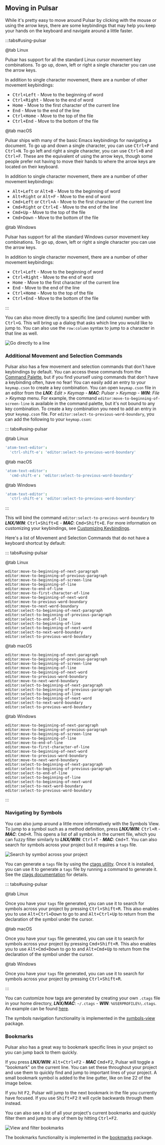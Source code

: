 ## Moving in Pulsar

While it's pretty easy to move around Pulsar by clicking with the mouse or using
the arrow keys, there are some keybindings that may help you keep your hands on
the keyboard and navigate around a little faster.

:::tabs#using-pulsar

@tab Linux

Pulsar has support for all the standard Linux cursor movement key combinations.
To go up, down, left or right a single character you can use the arrow keys.

In addition to single character movement, there are a number of other movement
keybindings:

- <kbd>Ctrl+Left</kbd> - Move to the beginning of word
- <kbd>Ctrl+Right</kbd> - Move to the end of word
- <kbd>Home</kbd> - Move to the first character of the current line
- <kbd>End</kbd> - Move to the end of the line
- <kbd>Ctrl+Home</kbd> - Move to the top of the file
- <kbd>Ctrl+End</kbd> - Move to the bottom of the file

@tab macOS

Pulsar ships with many of the basic Emacs keybindings for navigating a document.
To go up and down a single character, you can use <kbd>Ctrl+P</kbd> and
<kbd>Ctrl+N</kbd>. To go left and right a single character, you can use
<kbd>Ctrl+B</kbd> and <kbd>Ctrl+F</kbd>. These are the equivalent of using the
arrow keys, though some people prefer not having to move their hands to where
the arrow keys are located on their keyboard.

In addition to single character movement, there are a number of other movement
keybindings:

- <kbd>Alt+Left</kbd> or <kbd>Alt+B</kbd> - Move to the beginning of word
- <kbd>Alt+Right</kbd> or <kbd>Alt+F</kbd> - Move to the end of word
- <kbd>Cmd+Left</kbd> or <kbd>Ctrl+A</kbd> - Move to the first character of the current line
- <kbd>Cmd+Right</kbd> or <kbd>Ctrl+E</kbd> - Move to the end of the line
- <kbd>Cmd+Up</kbd> - Move to the top of the file
- <kbd>Cmd+Down</kbd> - Move to the bottom of the file

@tab Windows

Pulsar has support for all the standard Windows cursor movement key combinations.
To go up, down, left or right a single character you can use the arrow keys.

In addition to single character movement, there are a number of other movement
keybindings:

- <kbd>Ctrl+Left</kbd> - Move to the beginning of word
- <kbd>Ctrl+Right</kbd> - Move to the end of word
- <kbd>Home</kbd> - Move to the first character of the current line
- <kbd>End</kbd> - Move to the end of the line
- <kbd>Ctrl+Home</kbd> - Move to the top of the file
- <kbd>Ctrl+End</kbd> - Move to the bottom of the file

:::

You can also move directly to a specific line (and column) number with
<kbd>Ctrl+G</kbd>. This will bring up a dialog that asks which line you would
like to jump to. You can also use the `row:column` syntax to jump to a character
in that line as well.

![Go directly to a line](@images/atom/goto.png "Go directly to a line")

### Additional Movement and Selection Commands

Pulsar also has a few movement and selection commands that don't have
keybindings by default. You can access these commands from the [Command Palette](../../getting-started#command-palette),
but if you find yourself using commands that don't have a keybinding often, have
no fear! You can easily add an entry to your `keymap.cson` to create a key
combination. You can open `keymap.cson` file in an editor from the
**_LNX_**: _Edit > Keymap_ -
**_MAC_**: _Pulsar > Keymap_ -
**_WIN_**: _File > Keymap_ menu.
For example, the command `editor:move-to-beginning-of-screen-line` is available
in the command palette, but it's not bound to any key combination. To create a
key combination you need to add an entry in your `keymap.cson` file. For
`editor:select-to-previous-word-boundary`, you can add the following to your
`keymap.cson`:

::: tabs#using-pulsar <!--TODO: Check if these are rebranded in core-->

@tab Linux

```coffee
'atom-text-editor':
  'ctrl-shift-e': 'editor:select-to-previous-word-boundary'
```

@tab macOS

```coffee
'atom-text-editor':
  'cmd-shift-e': 'editor:select-to-previous-word-boundary'
```

@tab Windows

```coffee
'atom-text-editor':
  'ctrl-shift-e': 'editor:select-to-previous-word-boundary'
```

:::

This will bind the command `editor:select-to-previous-word-boundary` to
**_LNX/WIN_**: <kbd>Ctrl+Shift+E</kbd> -
**_MAC_**: <kbd>Cmd+Shift+E</kbd>. For more information on
customizing your keybindings, see [Customizing Keybindings](#customizing-keybindings).

Here's a list of Movement and Selection Commands that do not have a keyboard
shortcut by default:

::: tabs#using-pulsar

@tab Linux

```
editor:move-to-beginning-of-next-paragraph
editor:move-to-beginning-of-previous-paragraph
editor:move-to-beginning-of-screen-line
editor:move-to-beginning-of-line
editor:move-to-end-of-line
editor:move-to-first-character-of-line
editor:move-to-beginning-of-next-word
editor:move-to-previous-word-boundary
editor:move-to-next-word-boundary
editor:select-to-beginning-of-next-paragraph
editor:select-to-beginning-of-previous-paragraph
editor:select-to-end-of-line
editor:select-to-beginning-of-line
editor:select-to-beginning-of-next-word
editor:select-to-next-word-boundary
editor:select-to-previous-word-boundary
```

@tab macOS

```
editor:move-to-beginning-of-next-paragraph
editor:move-to-beginning-of-previous-paragraph
editor:move-to-beginning-of-screen-line
editor:move-to-beginning-of-line
editor:move-to-beginning-of-next-word
editor:move-to-previous-word-boundary
editor:move-to-next-word-boundary
editor:select-to-beginning-of-next-paragraph
editor:select-to-beginning-of-previous-paragraph
editor:select-to-beginning-of-line
editor:select-to-beginning-of-next-word
editor:select-to-next-word-boundary
editor:select-to-previous-word-boundary
```

@tab Windows

```
editor:move-to-beginning-of-next-paragraph
editor:move-to-beginning-of-previous-paragraph
editor:move-to-beginning-of-screen-line
editor:move-to-beginning-of-line
editor:move-to-end-of-line
editor:move-to-first-character-of-line
editor:move-to-beginning-of-next-word
editor:move-to-previous-word-boundary
editor:move-to-next-word-boundary
editor:select-to-beginning-of-next-paragraph
editor:select-to-beginning-of-previous-paragraph
editor:select-to-end-of-line
editor:select-to-beginning-of-line
editor:select-to-beginning-of-next-word
editor:select-to-next-word-boundary
editor:select-to-previous-word-boundary
```

:::

### Navigating by Symbols

You can also jump around a little more informatively with the Symbols View. To
jump to a symbol such as a method definition, press
**_LNX/WIN_**: <kbd>Ctrl+R</kbd> -
**_MAC_**: <kbd>Cmd+R</kbd>. This opens a list of all symbols in the current file, which
you can fuzzy filter similarly to
**_LNX/WIN_**: <kbd>Ctrl+T</kbd> -
**_MAC_**: <kbd>Cmd+T</kbd>.
You can also search for symbols across your project but it requires a `tags`
file.

![Search by symbol across your project](@images/atom/symbol.png)

You can generate a `tags` file by using the [ctags utility](https://ctags.io/).
Once it is installed, you can use it to generate a `tags` file by running a
command to generate it. See the [ctags documentation](https://docs.ctags.io/en/latest/)
for details.

::: tabs#using-pulsar

@tab Linux

Once you have your `tags` file generated, you can use it to search for symbols
across your project by pressing <kbd>Ctrl+Shift+R</kbd>. This also enables you
to use <kbd>Alt+Ctrl+Down</kbd> to go to and <kbd>Alt+Ctrl+Up</kbd> to return
from the declaration of the symbol under the cursor.

@tab macOS

Once you have your `tags` file generated, you can use it to search for symbols
across your project by pressing <kbd>Cmd+Shift+R</kbd>. This also enables you
to use <kbd>Alt+Cmd+Down</kbd> to go to and <kbd>Alt+Cmd+Up</kbd> to return from
the declaration of the symbol under the cursor.

@tab Windows

Once you have your `tags` file generated, you can use it to search for symbols
across your project by pressing <kbd class>Ctrl+Shift+R</kbd>.

:::

You can customize how tags are generated by creating your own `.ctags` file in
your home directory,
**_LNX/MAC_**: `~/.ctags` -
**_WIN_**: `%USERPROFILE%\.ctags`.
An example can be found [here](https://github.com/pulsar-edit/symbols-view/blob/master/lib/ctags-config).

The symbols navigation functionality is implemented in the [symbols-view](https://github.com/pulsar-edit/symbols-view)
package.

### Bookmarks

Pulsar also has a great way to bookmark specific lines in your project so you can
jump back to them quickly.

If you press
**_LNX/WIN_**: <kbd>Alt+Ctrl+F2</kbd> -
**_MAC_** <kbd>Cmd+F2</kbd>, Pulsar will toggle
a "bookmark" on the current line. You can set these throughout your project and
use them to quickly find and jump to important lines of your project. A small
bookmark symbol is added to the line gutter, like on line 22 of the image below.

If you hit <kbd>F2</kbd>, Pulsar will jump to the next bookmark in the file you
currently have focused. If you use <kbd>Shift+F2</kbd> it will cycle backwards
through them instead.

You can also see a list of all your project's current bookmarks and quickly
filter them and jump to any of them by hitting <kbd>Ctrl+F2</kbd>.

![View and filter bookmarks](@images/atom/bookmarks.png "View and filter bookmarks")

The bookmarks functionality is implemented in the [bookmarks](https://github.com/pulsar-edit/bookmarks)
package.
